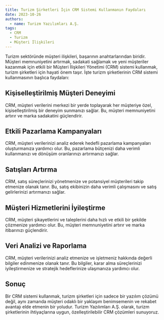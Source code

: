 ```yaml
---
title: Turizm Şirketleri İçin CRM Sistemi Kullanmanın Faydaları
date: 2023-10-26
authors:
  - name: Turizm Yazılımları A.Ş.
tags:
  - CRM
  - Turizm
  - Müşteri İlişkileri
---
```


Turizm sektöründe müşteri ilişkileri, başarının anahtarlarından biridir. Müşteri memnuniyetini artırmak, sadakati sağlamak ve yeni müşteriler kazanmak için etkili bir Müşteri İlişkileri Yönetimi (CRM) sistemi kullanmak, turizm şirketleri için hayati önem taşır. İşte turizm şirketlerinin CRM sistemi kullanmasının başlıca faydaları:

<!--more-->

## Kişiselleştirilmiş Müşteri Deneyimi

CRM, müşteri verilerini merkezi bir yerde toplayarak her müşteriye özel, kişiselleştirilmiş bir deneyim sunmanızı sağlar. Bu, müşteri memnuniyetini artırır ve marka sadakatini güçlendirir.

## Etkili Pazarlama Kampanyaları

CRM, müşteri verilerinizi analiz ederek hedefli pazarlama kampanyaları oluşturmanıza yardımcı olur. Bu, pazarlama bütçenizi daha verimli kullanmanızı ve dönüşüm oranlarınızı artırmanızı sağlar.

## Satışları Artırma

CRM, satış süreçlerinizi yönetmenize ve potansiyel müşterileri takip etmenize olanak tanır. Bu, satış ekibinizin daha verimli çalışmasını ve satış gelirlerinizi artırmanızı sağlar.

## Müşteri Hizmetlerini İyileştirme

CRM, müşteri şikayetlerini ve taleplerini daha hızlı ve etkili bir şekilde çözmenize yardımcı olur. Bu, müşteri memnuniyetini artırır ve marka itibarınızı güçlendirir.

## Veri Analizi ve Raporlama

CRM, müşteri verilerinizi analiz etmenize ve işletmeniz hakkında değerli bilgiler edinmenize olanak tanır. Bu bilgiler, karar alma süreçlerinizi iyileştirmenize ve stratejik hedeflerinize ulaşmanıza yardımcı olur.

## Sonuç

Bir CRM sistemi kullanmak, turizm şirketleri için sadece bir yazılım çözümü değil, aynı zamanda müşteri odaklı bir yaklaşım benimsemenin ve rekabet avantajı elde etmenin bir yoludur. Turizm Yazılımları A.Ş. olarak, turizm şirketlerinin ihtiyaçlarına uygun, özelleştirilebilir CRM çözümleri sunuyoruz.
